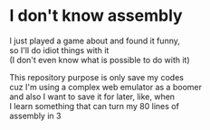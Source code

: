 # I don't know assembly

I just played a game about and found it funny,  
so I'll do idiot things with it  
(I don't even know what is possible to do with it)

This repository purpose is only save my codes  
cuz I'm using a complex web emulator as a boomer  
and also I want to save it for later, like, when  
I learn something that can turn my 80 lines of  
assembly in 3
